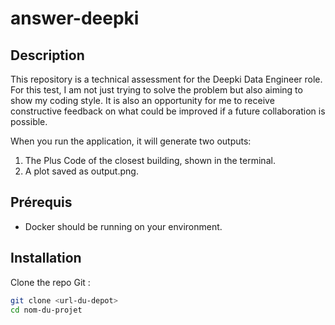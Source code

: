# answer-deepki


## Description
This repository is a technical assessment for the Deepki Data Engineer role. For this test, I am not just trying to solve the problem but also aiming to show my coding style. It is also an opportunity for me to receive constructive feedback on what could be improved if a future collaboration is possible.

When you run the application, it will generate two outputs:

  1. The Plus Code of the closest building, shown in the terminal.
  2. A plot saved as output.png.

## Prérequis
- Docker should be running on your environment.

## Installation
Clone the repo Git :
```bash
git clone <url-du-depot>
cd nom-du-projet
